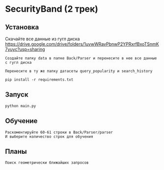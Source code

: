 # SecurityBand (2 трек)

## Установка

Скачайте все данные из гугл диска
https://drive.google.com/drive/folders/1uvwWRavPbnwP2YPRxrfBxoTSnmK7yuyc?usp=sharing

```
Создайте папку data в папке Back/Parser и перенесите в нее все данные с гугл диска
```
```
Перенесите в ту же папку датасеты query_popularity и search_history
```
```
pip install -r requirements.txt
```
## Запуск 
```
python main.py
```

## Обучение
```
Раскоментируйте 60-61 строки в Back/Parser/parser
И выберите количество строк для обучения
```

## Планы
```
Поиск геометрически ближайших запросов
```